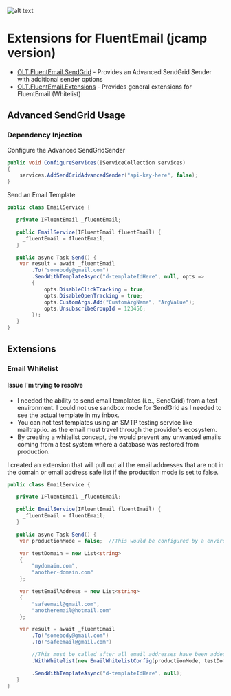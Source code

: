 ![alt text](https://raw.githubusercontent.com/lukencode/FluentEmail/master/assets/fluentemail_logo_64x64.png "FluentEmail")

# Extensions for FluentEmail (jcamp version)

- [OLT.FluentEmail.SendGrid](src/Senders/OLT.FluentEmail.SendGrid) - Provides an Advanced SendGrid Sender with additional sender options
- [OLT.FluentEmail.Extensions](src/Extensions/OLT.FluentEmail.Extensions) - Provides general extensions for FluentEmail (Whitelist)

## Advanced SendGrid Usage

### Dependency Injection

Configure the Advanced SendGridSender

```csharp
public void ConfigureServices(IServiceCollection services)
{
    services.AddSendGridAdvancedSender("api-key-here", false);
}
```

Send an Email Template

```csharp
public class EmailService {

   private IFluentEmail _fluentEmail;

   public EmailService(IFluentEmail fluentEmail) {
     _fluentEmail = fluentEmail;
   }

   public async Task Send() {    
    var result = await _fluentEmail
        .To("somebody@gmail.com")                
        .SendWithTemplateAsync("d-templateIdHere", null, opts =>
        {
            opts.DisableClickTracking = true;
            opts.DisableOpenTracking = true;
            opts.CustomArgs.Add("CustomArgName", "ArgValue");
            opts.UnsubscribeGroupId = 123456;
        });
   }
}
```


## Extensions

### Email Whitelist

#### Issue I'm trying to resolve

- I needed the ability to send email templates (i.e., SendGrid) from a test environment.  I could not use sandbox mode for SendGrid as I needed to see the actual template in my inbox.
- You can not test templates using an SMTP testing service like mailtrap.io. as the email must travel through the provider's ecosystem.
- By creating a whitelist concept, the would prevent any unwanted emails coming from a test system where a database was restored from production.

I created an extension that will pull out all the email addresses that are not in the domain or email address safe list if the production mode is set to false.


```csharp
public class EmailService {

   private IFluentEmail _fluentEmail;

   public EmailService(IFluentEmail fluentEmail) {
     _fluentEmail = fluentEmail;
   }

   public async Task Send() {    
    var productionMode = false;  //This would be configured by a environment variable or configuration setting.  Setting to true will bypass the whitelist check

    var testDomain = new List<string>
    {
        "mydomain.com",
        "another-domain.com"
    };

    var testEmailAddress = new List<string>
    {
        "safeemail@gmail.com",
        "anotheremail@hotmail.com"
    };

    var result = await _fluentEmail
        .To("somebody@gmail.com")
        .To("safeemail@gmail.com")

        //This must be called after all email addresses have been added, but before the Send method
        .WithWhitelist(new EmailWhitelistConfig(productionMode, testDomain, testEmailAddress))

        .SendWithTemplateAsync("d-templateIdHere", null);
   }
}
```
